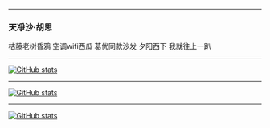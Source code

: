   ---
### 天凈沙·胡思
枯藤老树昏鸦 空调wifi西瓜 葛优同款沙发 夕阳西下 我就往上一趴

  ---
[![GitHub stats](https://github-readme-stats.vercel.app/api?username=shyu216)](https://github.com/shyu216)

  ---

[![GitHub stats](https://github-readme-stats.vercel.app/api/top-langs/?username=shyu216&layout=compact)](https://github.com/shyu216)

  ---

[![GitHub stats](https://github-readme-stats.vercel.app/api/wakatime?username=shyu216)](https://github.com/shyu216)


